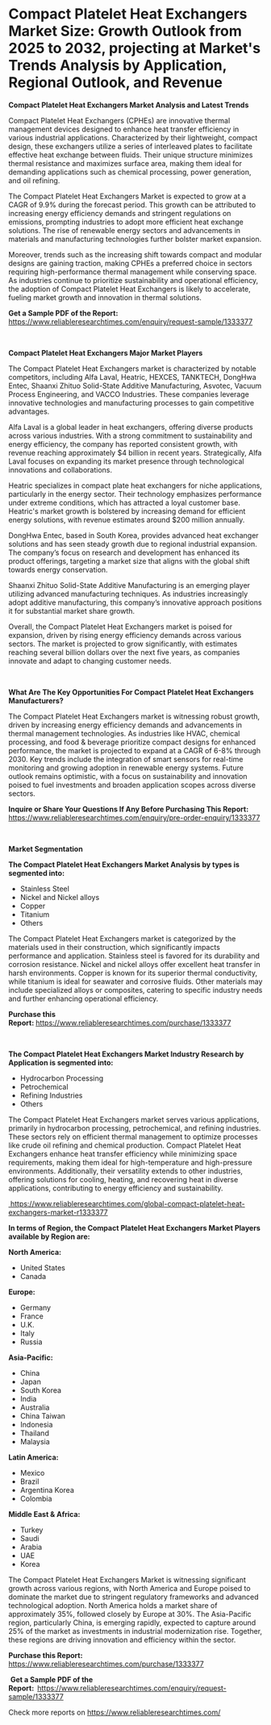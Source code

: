 <p><h1>Compact Platelet Heat Exchangers Market Size: Growth Outlook from 2025 to 2032, projecting at Market's Trends Analysis by Application, Regional Outlook, and Revenue</h1></p><p><strong>Compact Platelet Heat Exchangers Market Analysis and Latest Trends</strong></p>
<p><p>Compact Platelet Heat Exchangers (CPHEs) are innovative thermal management devices designed to enhance heat transfer efficiency in various industrial applications. Characterized by their lightweight, compact design, these exchangers utilize a series of interleaved plates to facilitate effective heat exchange between fluids. Their unique structure minimizes thermal resistance and maximizes surface area, making them ideal for demanding applications such as chemical processing, power generation, and oil refining.</p><p>The Compact Platelet Heat Exchangers Market is expected to grow at a CAGR of 9.9% during the forecast period. This growth can be attributed to increasing energy efficiency demands and stringent regulations on emissions, prompting industries to adopt more efficient heat exchange solutions. The rise of renewable energy sectors and advancements in materials and manufacturing technologies further bolster market expansion. </p><p>Moreover, trends such as the increasing shift towards compact and modular designs are gaining traction, making CPHEs a preferred choice in sectors requiring high-performance thermal management while conserving space. As industries continue to prioritize sustainability and operational efficiency, the adoption of Compact Platelet Heat Exchangers is likely to accelerate, fueling market growth and innovation in thermal solutions.</p></p>
<p><strong>Get a Sample PDF of the Report:&nbsp;</strong> <a href="https://www.reliableresearchtimes.com/enquiry/request-sample/1333377?utm_campaign=3520&utm_medium=2&utm_source=Github&utm_content=ia&utm_term=24032025&utm_id=compact-platelet-heat-exchangers">https://www.reliableresearchtimes.com/enquiry/request-sample/1333377</a></p>
<p>&nbsp;</p>
<p><strong>Compact Platelet Heat Exchangers Major Market Players</strong></p>
<p><p>The Compact Platelet Heat Exchangers market is characterized by notable competitors, including Alfa Laval, Heatric, HEXCES, TANKTECH, DongHwa Entec, Shaanxi Zhituo Solid-State Additive Manufacturing, Asvotec, Vacuum Process Engineering, and VACCO Industries. These companies leverage innovative technologies and manufacturing processes to gain competitive advantages.</p><p>Alfa Laval is a global leader in heat exchangers, offering diverse products across various industries. With a strong commitment to sustainability and energy efficiency, the company has reported consistent growth, with revenue reaching approximately $4 billion in recent years. Strategically, Alfa Laval focuses on expanding its market presence through technological innovations and collaborations.</p><p>Heatric specializes in compact plate heat exchangers for niche applications, particularly in the energy sector. Their technology emphasizes performance under extreme conditions, which has attracted a loyal customer base. Heatric's market growth is bolstered by increasing demand for efficient energy solutions, with revenue estimates around $200 million annually.</p><p>DongHwa Entec, based in South Korea, provides advanced heat exchanger solutions and has seen steady growth due to regional industrial expansion. The company’s focus on research and development has enhanced its product offerings, targeting a market size that aligns with the global shift towards energy conservation.</p><p>Shaanxi Zhituo Solid-State Additive Manufacturing is an emerging player utilizing advanced manufacturing techniques. As industries increasingly adopt additive manufacturing, this company’s innovative approach positions it for substantial market share growth.</p><p>Overall, the Compact Platelet Heat Exchangers market is poised for expansion, driven by rising energy efficiency demands across various sectors. The market is projected to grow significantly, with estimates reaching several billion dollars over the next five years, as companies innovate and adapt to changing customer needs.</p></p>
<p>&nbsp;</p>
<p><strong>What Are The Key Opportunities For Compact Platelet Heat Exchangers Manufacturers?</strong></p>
<p><p>The Compact Platelet Heat Exchangers market is witnessing robust growth, driven by increasing energy efficiency demands and advancements in thermal management technologies. As industries like HVAC, chemical processing, and food & beverage prioritize compact designs for enhanced performance, the market is projected to expand at a CAGR of 6-8% through 2030. Key trends include the integration of smart sensors for real-time monitoring and growing adoption in renewable energy systems. Future outlook remains optimistic, with a focus on sustainability and innovation poised to fuel investments and broaden application scopes across diverse sectors.</p></p>
<p><strong>Inquire or Share Your Questions If Any Before Purchasing This Report:</strong> <a href="https://www.reliableresearchtimes.com/enquiry/pre-order-enquiry/1333377?utm_campaign=3520&utm_medium=2&utm_source=Github&utm_content=ia&utm_term=24032025&utm_id=compact-platelet-heat-exchangers">https://www.reliableresearchtimes.com/enquiry/pre-order-enquiry/1333377</a></p>
<p>&nbsp;</p>
<p><strong>Market Segmentation</strong></p>
<p><strong>The Compact Platelet Heat Exchangers Market Analysis by types is segmented into:</strong></p>
<p><ul><li>Stainless Steel</li><li>Nickel and Nickel alloys</li><li>Copper</li><li>Titanium</li><li>Others</li></ul></p>
<p><p>The Compact Platelet Heat Exchangers market is categorized by the materials used in their construction, which significantly impacts performance and application. Stainless steel is favored for its durability and corrosion resistance. Nickel and nickel alloys offer excellent heat transfer in harsh environments. Copper is known for its superior thermal conductivity, while titanium is ideal for seawater and corrosive fluids. Other materials may include specialized alloys or composites, catering to specific industry needs and further enhancing operational efficiency.</p></p>
<p><strong>Purchase this Report:&nbsp;</strong><a href="https://www.reliableresearchtimes.com/purchase/1333377?utm_campaign=3520&utm_medium=2&utm_source=Github&utm_content=ia&utm_term=24032025&utm_id=compact-platelet-heat-exchangers">https://www.reliableresearchtimes.com/purchase/1333377</a></p>
<p>&nbsp;</p>
<p><strong>The Compact Platelet Heat Exchangers Market Industry Research by Application is segmented into:</strong></p>
<p><ul><li>Hydrocarbon Processing</li><li>Petrochemical</li><li>Refining Industries</li><li>Others</li></ul></p>
<p><p>The Compact Platelet Heat Exchangers market serves various applications, primarily in hydrocarbon processing, petrochemical, and refining industries. These sectors rely on efficient thermal management to optimize processes like crude oil refining and chemical production. Compact Platelet Heat Exchangers enhance heat transfer efficiency while minimizing space requirements, making them ideal for high-temperature and high-pressure environments. Additionally, their versatility extends to other industries, offering solutions for cooling, heating, and recovering heat in diverse applications, contributing to energy efficiency and sustainability.</p></p>
<p><a href="https://www.reliableresearchtimes.com/global-compact-platelet-heat-exchangers-market-r1333377?utm_campaign=3520&utm_medium=2&utm_source=Github&utm_content=ia&utm_term=24032025&utm_id=compact-platelet-heat-exchangers">&nbsp;https://www.reliableresearchtimes.com/global-compact-platelet-heat-exchangers-market-r1333377</a></p>
<p><strong>In terms of Region, the Compact Platelet Heat Exchangers Market Players available by Region are:</strong></p>
<p>
    <p> <strong> North America: </strong>
        <ul>
            <li>United States</li>
            <li>Canada</li>
        </ul>
        </p> 
    <p> <strong> Europe: </strong>
        <ul>
            <li>Germany</li>
            <li>France</li>
            <li>U.K.</li>
            <li>Italy</li>
            <li>Russia</li>
        </ul>
        </p> 
    <p> <strong> Asia-Pacific: </strong>
        <ul>
            <li>China</li>
            <li>Japan</li>
            <li>South Korea</li>
            <li>India</li>
            <li>Australia</li>
            <li>China Taiwan</li>
            <li>Indonesia</li>
            <li>Thailand</li>
            <li>Malaysia</li>
        </ul>
        </p> 
    <p> <strong> Latin America: </strong>
        <ul>
            <li>Mexico</li>
            <li>Brazil</li>
            <li>Argentina Korea</li>
            <li>Colombia</li>
        </ul>
        </p> 
    <p> <strong> Middle East & Africa: </strong>
        <ul>
            <li>Turkey</li>
            <li>Saudi</li>
            <li>Arabia</li>
            <li>UAE</li>
            <li>Korea</li>
        </ul>
    </p>
    </p>
<p><p>The Compact Platelet Heat Exchangers Market is witnessing significant growth across various regions, with North America and Europe poised to dominate the market due to stringent regulatory frameworks and advanced technological adoption. North America holds a market share of approximately 35%, followed closely by Europe at 30%. The Asia-Pacific region, particularly China, is emerging rapidly, expected to capture around 25% of the market as investments in industrial modernization rise. Together, these regions are driving innovation and efficiency within the sector.</p></p>
<p><strong>Purchase this Report: </strong><a href="https://www.reliableresearchtimes.com/purchase/1333377?utm_campaign=3520&utm_medium=2&utm_source=Github&utm_content=ia&utm_term=24032025&utm_id=compact-platelet-heat-exchangers">https://www.reliableresearchtimes.com/purchase/1333377</a></p>
<p>&nbsp;<strong>Get a Sample PDF of the Report:&nbsp;&nbsp;</strong><a href="https://www.reliableresearchtimes.com/enquiry/request-sample/1333377?utm_campaign=3520&utm_medium=2&utm_source=Github&utm_content=ia&utm_term=24032025&utm_id=compact-platelet-heat-exchangers">https://www.reliableresearchtimes.com/enquiry/request-sample/1333377</a></p>
<p><strong></strong></p>
<p>Check more reports on <a href="https://www.reliableresearchtimes.com/?utm_campaign=3520&utm_medium=2&utm_source=Github&utm_content=ia&utm_term=24032025&utm_id=compact-platelet-heat-exchangers">https://www.reliableresearchtimes.com/</a></p>